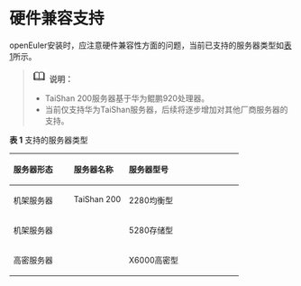 # 硬件兼容支持<a name="ZH-CN_TOPIC_0220373172"></a>

openEuler安装时，应注意硬件兼容性方面的问题，当前已支持的服务器类型如[表1](#table14948632047)所示。

>![](public_sys-resources/icon-note.gif) **说明：**   
>-   TaiShan 200服务器基于华为鲲鹏920处理器。  
>-   当前仅支持华为TaiShan服务器，后续将逐步增加对其他厂商服务器的支持。  

**表 1**  支持的服务器类型

<a name="table14948632047"></a>
<table><thead align="left"><tr id="row5949431547"><th class="cellrowborder" valign="top" width="26.369999999999997%" id="mcps1.2.4.1.1"><p id="p694923843"><a name="p694923843"></a><a name="p694923843"></a><strong id="b1990114912213"><a name="b1990114912213"></a><a name="b1990114912213"></a>服务器形态</strong></p>
</th>
<th class="cellrowborder" valign="top" width="24%" id="mcps1.2.4.1.2"><p id="p132705020556"><a name="p132705020556"></a><a name="p132705020556"></a><strong id="b18630171675"><a name="b18630171675"></a><a name="b18630171675"></a>服务器名称</strong></p>
</th>
<th class="cellrowborder" valign="top" width="49.63%" id="mcps1.2.4.1.3"><p id="p119491131848"><a name="p119491131848"></a><a name="p119491131848"></a><strong id="b209018491722"><a name="b209018491722"></a><a name="b209018491722"></a>服务器型号</strong></p>
</th>
</tr>
</thead>
<tbody><tr id="row8949153348"><td class="cellrowborder" valign="top" width="26.369999999999997%" headers="mcps1.2.4.1.1 "><p id="p4893192424117"><a name="p4893192424117"></a><a name="p4893192424117"></a>机架服务器</p>
</td>
<td class="cellrowborder" rowspan="3" valign="top" width="24%" headers="mcps1.2.4.1.2 "><p id="p02706012553"><a name="p02706012553"></a><a name="p02706012553"></a>TaiShan 200</p>
</td>
<td class="cellrowborder" valign="top" width="49.63%" headers="mcps1.2.4.1.3 "><p id="p126551941225"><a name="p126551941225"></a><a name="p126551941225"></a>2280均衡型</p>
</td>
</tr>
<tr id="row8950193042"><td class="cellrowborder" valign="top" headers="mcps1.2.4.1.1 "><p id="p108949241418"><a name="p108949241418"></a><a name="p108949241418"></a>机架服务器</p>
</td>
<td class="cellrowborder" valign="top" headers="mcps1.2.4.1.2 "><p id="p88941242413"><a name="p88941242413"></a><a name="p88941242413"></a>5280存储型</p>
</td>
</tr>
<tr id="row14950173545"><td class="cellrowborder" valign="top" headers="mcps1.2.4.1.1 "><p id="p295012310420"><a name="p295012310420"></a><a name="p295012310420"></a>高密服务器</p>
</td>
<td class="cellrowborder" valign="top" headers="mcps1.2.4.1.2 "><p id="p17894142434110"><a name="p17894142434110"></a><a name="p17894142434110"></a>X6000高密型</p>
</td>
</tr>
</tbody>
</table>

